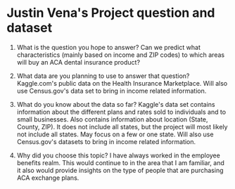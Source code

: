 # Justin Vena's Project question and dataset

1. What is the question you hope to answer? Can we predict what characteristics (mainly based on income and ZIP codes) to which areas will buy an ACA dental insurance product?

2. What data are you planning to use to answer that question? Kaggle.com's public data on the Health Insurance Marketplace. Will also use Census.gov's data set to bring in income related information.

3. What do you know about the data so far? Kaggle's  data set contains information about the different plans and rates sold to individuals and to small businesses. Also contains information about location (State, County, ZIP). It does not include all states, but the project will most likely not include all states. May focus on a few or one state. Will also use Census.gov's datasets to bring in income related information.

4. Why did you choose this topic? I have always worked in the employee benefits realm. This would continue to in the area that I am familiar, and it also would provide insights on the type of people that are purchasing ACA exchange plans. 
